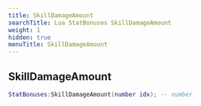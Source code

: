 ```yaml
---
title: SkillDamageAmount
searchTitle: Lua StatBonuses SkillDamageAmount
weight: 1
hidden: true
menuTitle: SkillDamageAmount
---
```

## SkillDamageAmount
```lua
StatBonuses:SkillDamageAmount(number idx); -- number
```